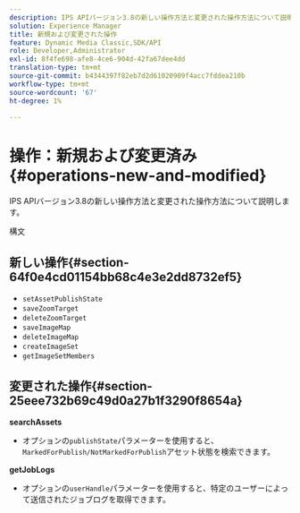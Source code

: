 ```yaml
---
description: IPS APIバージョン3.8の新しい操作方法と変更された操作方法について説明します。
solution: Experience Manager
title: 新規および変更された操作
feature: Dynamic Media Classic,SDK/API
role: Developer,Administrator
exl-id: 8f4fe698-afe8-4ce6-904d-42fa67dee4dd
translation-type: tm+mt
source-git-commit: b4344397f82eb7d2d61020909f4acc7fddea210b
workflow-type: tm+mt
source-wordcount: '67'
ht-degree: 1%

---
```


# 操作：新規および変更済み{#operations-new-and-modified}

IPS APIバージョン3.8の新しい操作方法と変更された操作方法について説明します。

構文

## 新しい操作{#section-64f0e4cd01154bb68c4e3e2dd8732ef5}

* `setAssetPublishState`
* `saveZoomTarget`
* `deleteZoomTarget`
* `saveImageMap`
* `deleteImageMap`
* `createImageSet`
* `getImageSetMembers`

## 変更された操作{#section-25eee732b69c49d0a27b1f3290f8654a}

**searchAssets**

* オプションの`publishState`パラメーターを使用すると、`MarkedForPublish/NotMarkedForPublish`アセット状態を検索できます。

**getJobLogs**

* オプションの`userHandle`パラメーターを使用すると、特定のユーザーによって送信されたジョブログを取得できます。
